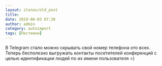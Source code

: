 ```yaml
---
layout: zlonov/old_post
title: 
date: 2019-06-03 07:20
author: admin
category: autoimport
tags: [Постинки]
---
```


В Telegram стало можно скрывать свой номер телефона ото всех. Теперь бесполезно выгружать контакты посетителей конференций с целью идентификации людей по их имени пользователя =)


<!-- wp:image {"id":72199,"align":"center"} -->
<div class="wp-block-image"><figure class="aligncenter"><img src="/assets/uploads/%D0%A1%D0%BD%D0%B8%D0%BC%D0%BE%D0%BA-%D1%8D%D0%BA%D1%80%D0%B0%D0%BD%D0%B0-2019-06-03-%D0%B2-7.12.18.png" alt="" class="wp-image-72199"/></figure></div>
<!-- /wp:image -->

